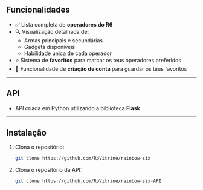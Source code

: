 ## Funcionalidades

- ✅ Lista completa de **operadores do R6**
- 🔍 Visualização detalhada de:
  - Armas principais e secundárias
  - Gadgets disponíveis
  - Habilidade única de cada operador
- ⭐ Sistema de **favoritos** para marcar os teus operadores preferidos
- 👤 Funcionalidade de **criação de conta** para guardar os teus favoritos

---

## API

- API criada em Python utilizando a biblioteca **Flask**

---

## Instalação

1. Clona o repositório:
   ```bash
   git clone https://github.com/RpVitrine/rainbow-six

2. Clona o repositório da API:
   ```bash
   git clone https://github.com/RpVitrine/rainbow-six-API
